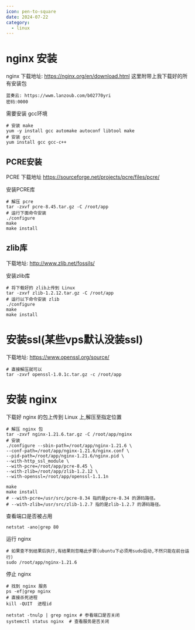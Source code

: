 ```yaml
---
icon: pen-to-square
date: 2024-07-22
category:
  - linux
---
```

# nginx 安装
nginx 下载地址: https://nginx.org/en/download.html
这里附带上我下载好的所有安装包
```
蓝奏云: https://wwm.lanzoub.com/b02770yri
密码:0000
```

需要安装 gcc环境
```shell
# 安装 make
yum -y install gcc automake autoconf libtool make
# 安装 gcc
yum install gcc gcc-c++
```

## PCRE安装
PCRE 下载地址 https://sourceforge.net/projects/pcre/files/pcre/


安装PCRE库
```shell
# 解压 pcre
tar -zxvf pcre-8.45.tar.gz -C /root/app
# 运行下面命令安装
./configure
make
make install

```
## zlib库
下载地址: http://www.zlib.net/fossils/

安装zlib库
```shell
# 将下载好的 zlib上传到 Linux
tar -zxvf zlib-1.2.12.tar.gz -C /root/app
# 运行以下命令安装 zlib
./configure
make
make install
```
# 安装ssl(某些vps默认没装ssl)
下载地址: https://www.openssl.org/source/

```shell
# 直接解压就可以
tar -zxvf openssl-1.0.1c.tar.gz -c /root/app
```

# 安装 nginx
下载好 nginx 的包上传到 Linux 上,解压至指定位置
```shell
# 解压 nginx 包
tar -zxvf nginx-1.21.6.tar.gz -C /root/app/nginx
# 安装
./configure --sbin-path=/root/app/nginx-1.21.6 \
--conf-path=/root/app/nginx-1.21.6/nginx.conf \
--pid-path=/root/app/nginx-1.21.6/nginx.pid \
--with-http_ssl_module \
--with-pcre=/root/app/pcre-8.45 \
--with-zlib=/root/app/zlib-1.2.12 \
--with-openssl=/root/app/openssl-1.1.1n

make
make install
# --with-pcre=/usr/src/pcre-8.34 指的是pcre-8.34 的源码路径。
# --with-zlib=/usr/src/zlib-1.2.7 指的是zlib-1.2.7 的源码路径。
```

查看端口是否被占用
```shell
netstat -ano|grep 80
```

运行 nginx
```shell
# 如果查不到结果后执行,有结果则忽略此步骤(ubuntu下必须用sudo启动,不然只能在前台运行)
sudo /root/app/nginx-1.21.6
```

停止 nginx
```
# 找到 nginx 服务
ps -ef|grep nginx
# 直接杀死进程
kill -QUIT  进程id

netstat -tnulp | grep nginx # 参看端口是否关闭
systemctl status nginx  # 查看服务是否关闭
```
